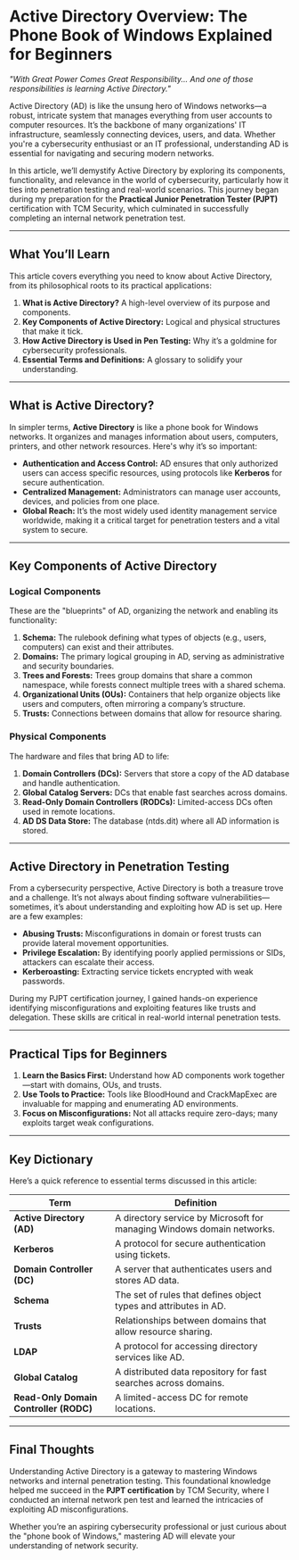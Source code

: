 
# Active Directory Overview: The Phone Book of Windows Explained for Beginners

*"With Great Power Comes Great Responsibility... And one of those responsibilities is learning Active Directory."*

Active Directory (AD) is like the unsung hero of Windows networks—a robust, intricate system that manages everything from user accounts to computer resources. It’s the backbone of many organizations' IT infrastructure, seamlessly connecting devices, users, and data. Whether you're a cybersecurity enthusiast or an IT professional, understanding AD is essential for navigating and securing modern networks.

In this article, we’ll demystify Active Directory by exploring its components, functionality, and relevance in the world of cybersecurity, particularly how it ties into penetration testing and real-world scenarios. This journey began during my preparation for the **Practical Junior Penetration Tester (PJPT)** certification with TCM Security, which culminated in successfully completing an internal network penetration test.

---

## What You’ll Learn  

This article covers everything you need to know about Active Directory, from its philosophical roots to its practical applications:  

1. **What is Active Directory?** A high-level overview of its purpose and components.  
2. **Key Components of Active Directory:** Logical and physical structures that make it tick.  
3. **How Active Directory is Used in Pen Testing:** Why it’s a goldmine for cybersecurity professionals.  
4. **Essential Terms and Definitions:** A glossary to solidify your understanding.  

---

## What is Active Directory?  

In simpler terms, **Active Directory** is like a phone book for Windows networks. It organizes and manages information about users, computers, printers, and other network resources. Here's why it’s so important:  

- **Authentication and Access Control:** AD ensures that only authorized users can access specific resources, using protocols like **Kerberos** for secure authentication.  
- **Centralized Management:** Administrators can manage user accounts, devices, and policies from one place.  
- **Global Reach:** It’s the most widely used identity management service worldwide, making it a critical target for penetration testers and a vital system to secure.  

---

## Key Components of Active Directory  

### Logical Components  

These are the "blueprints" of AD, organizing the network and enabling its functionality:  

1. **Schema:** The rulebook defining what types of objects (e.g., users, computers) can exist and their attributes.  
2. **Domains:** The primary logical grouping in AD, serving as administrative and security boundaries.  
3. **Trees and Forests:** Trees group domains that share a common namespace, while forests connect multiple trees with a shared schema.  
4. **Organizational Units (OUs):** Containers that help organize objects like users and computers, often mirroring a company’s structure.  
5. **Trusts:** Connections between domains that allow for resource sharing.  

### Physical Components  

The hardware and files that bring AD to life:  

1. **Domain Controllers (DCs):** Servers that store a copy of the AD database and handle authentication.  
2. **Global Catalog Servers:** DCs that enable fast searches across domains.  
3. **Read-Only Domain Controllers (RODCs):** Limited-access DCs often used in remote locations.  
4. **AD DS Data Store:** The database (ntds.dit) where all AD information is stored.  

---

## Active Directory in Penetration Testing  

From a cybersecurity perspective, Active Directory is both a treasure trove and a challenge. It’s not always about finding software vulnerabilities—sometimes, it’s about understanding and exploiting how AD is set up. Here are a few examples:  

- **Abusing Trusts:** Misconfigurations in domain or forest trusts can provide lateral movement opportunities.  
- **Privilege Escalation:** By identifying poorly applied permissions or SIDs, attackers can escalate their access.  
- **Kerberoasting:** Extracting service tickets encrypted with weak passwords.  

During my PJPT certification journey, I gained hands-on experience identifying misconfigurations and exploiting features like trusts and delegation. These skills are critical in real-world internal penetration tests.  

---

## Practical Tips for Beginners  

1. **Learn the Basics First:** Understand how AD components work together—start with domains, OUs, and trusts.  
2. **Use Tools to Practice:** Tools like BloodHound and CrackMapExec are invaluable for mapping and enumerating AD environments.  
3. **Focus on Misconfigurations:** Not all attacks require zero-days; many exploits target weak configurations.  

---

## Key Dictionary  
Here’s a quick reference to essential terms discussed in this article:  

| **Term**                               | **Definition**                                                         |     |
| -------------------------------------- | ---------------------------------------------------------------------- | --- |
| **Active Directory (AD)**              | A directory service by Microsoft for managing Windows domain networks. |     |
| **Kerberos**                           | A protocol for secure authentication using tickets.                    |     |
| **Domain Controller (DC)**             | A server that authenticates users and stores AD data.                  |     |
| **Schema**                             | The set of rules that defines object types and attributes in AD.       |     |
| **Trusts**                             | Relationships between domains that allow resource sharing.             |     |
| **LDAP**                               | A protocol for accessing directory services like AD.                   |     |
| **Global Catalog**                     | A distributed data repository for fast searches across domains.        |     |
| **Read-Only Domain Controller (RODC)** | A limited-access DC for remote locations.                              |     |

---

## Final Thoughts  

Understanding Active Directory is a gateway to mastering Windows networks and internal penetration testing. This foundational knowledge helped me succeed in the **PJPT certification** by TCM Security, where I conducted an internal network pen test and learned the intricacies of exploiting AD misconfigurations.  

Whether you’re an aspiring cybersecurity professional or just curious about the "phone book of Windows," mastering AD will elevate your understanding of network security.  
